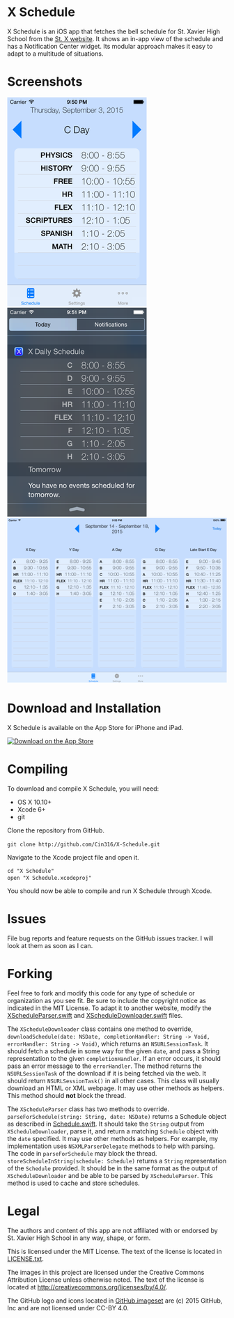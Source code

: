 # X Schedule

X Schedule is an iOS app that fetches the bell schedule for St. Xavier High School from the [St. X website](http://www.stxavier.org).  It shows an in-app view of the schedule and has a Notification Center widget.  Its modular approach makes it easy to adapt to a multitude of situations.

# Screenshots

![Schedule View](/Screenshots/screenshot1.png)
![Notification Center Widget](/Screenshots/screenshot4.png)
![iPad Week View](/Screenshots/screenshot5.png)

# Download and Installation

X Schedule is available on the App Store for iPhone and iPad.

[![Download on the App Store](https://cdn.rawgit.com/Cin316/X-Schedule/develop/App_Store_Badge.svg)](https://itunes.apple.com/app/id987185535)

# Compiling

To download and compile X Schedule, you will need:

- OS X 10.10+
- Xcode 6+
- git

Clone the repository from GitHub.

```git clone http://github.com/Cin316/X-Schedule.git```

Navigate to the Xcode project file and open it.

```
cd "X Schedule"
open "X Schedule.xcodeproj"
```

You should now be able to compile and run X Schedule through Xcode.

# Issues

File bug reports and feature requests on the GitHub issues tracker.  I will look at them as soon as I can.

# Forking

Feel free to fork and modify this code for any type of schedule or organization as you see fit.  Be sure to include the copyright notice as indicated in the MIT License.  To adapt it to another website, modify the [XScheduleParser.swift](/XScheduleKit/XScheduleParser.swift) and [XScheduleDownloader.swift](/XScheduleKit/XScheduleDownloader.swift) files.

The `XScheduleDownloader` class contains one method to override, `downloadSchedule(date: NSDate, completionHandler: String -> Void, errorHandler: String -> Void)`, which returns an `NSURLSessionTask`.  It should fetch a schedule in some way for the given `date`, and pass a String representation to the given `completionHandler`.  If an error occurs, it should pass an error message to the `errorHandler`.  The method returns the `NSURLSessionTask` of the download if it is being fetched via the web.  It should return `NSURLSessionTask()` in all other cases.  This class will usually download an HTML or XML webpage.  It may use other methods as helpers.  This method should **not** block the thread.

The `XScheduleParser` class has two methods to override.  `parseForSchedule(string: String, date: NSDate)` returns a Schedule object as described in [Schedule.swift](/XScheduleKit/Schedule.swift).  It should take the `String` output from `XScheduleDownloader`, parse it, and return a matching `Schedule` object with the `date` specified.  It may use other methods as helpers.  For example, my implementation uses `NSXMLParserDelegate` methods to help with parsing.  The code in `parseForSchedule` may block the thread. `storeScheduleInString(schedule: Schedule)` returns a `String` representation of the `Schedule` provided.  It should be in the same format as the output of `XScheduleDownloader` and be able to be parsed by `XScheduleParser`.  This method is used to cache and store schedules.

# Legal

The authors and content of this app are not affiliated with or endorsed by St. Xavier High School in any way, shape, or form.

This is licensed under the MIT License.  The text of the license is located in [LICENSE.txt](/LICENSE.txt).

The images in this project are licensed under the Creative Commons Attribution License unless otherwise noted.  The text of the license is located at http://creativecommons.org/licenses/by/4.0/.

The GitHub logo and icons located in [GitHub.imageset](/X%20Schedule/Images.xcassets/GitHub.imageset) are (c) 2015 GitHub, Inc and are not licensed under CC-BY 4.0.
